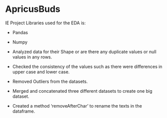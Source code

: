 # ApricusBuds
IE Project
Libraries used for the EDA is:
- Pandas
- Numpy

- Analyzed data for their Shape or are there any duplicate values or null values in any rows.
- Checked the consistency of the values such as there were differences in upper case and lower case.
- Removed Outliers from the datasets.
- Merged and concatenated three different datasets to create one big dataset.
- Created a method ‘removeAfterChar’ to rename the texts in the dataframe.
